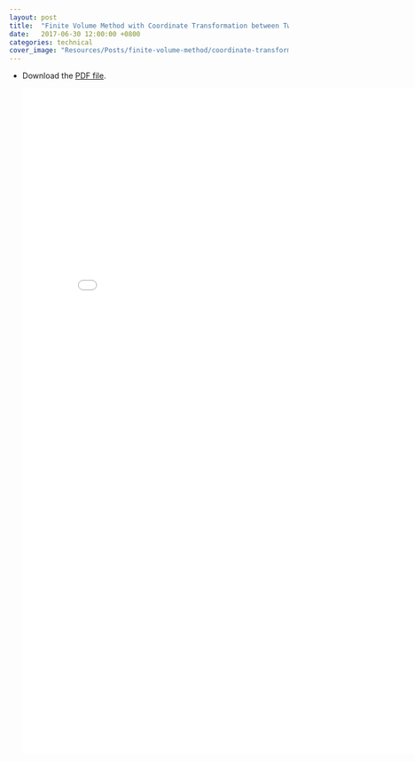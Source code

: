 ```yaml
---
layout: post
title:  "Finite Volume Method with Coordinate Transformation between Two Curvilinear Coordinate Systems"
date:   2017-06-30 12:00:00 +0800
categories: technical
cover_image: "Resources/Posts/finite-volume-method/coordinate-transformation.png"
---
```


* Download the [PDF file]({{site.baseurl}}/Resources/Posts/finite-volume-method/FVM-Coordinate-Trans-Two-Curvilinear-Coordinate-Systems.pdf).

	<embed src="{{site.baseurl}}/Resources/Posts/finite-volume-method/FVM-Coordinate-Trans-Two-Curvilinear-Coordinate-Systems.pdf" width="800px" height="1200px">

